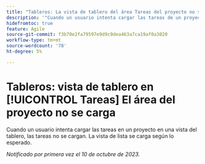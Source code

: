 ```yaml
---
title: "Tableros: La vista de tablero del área Tareas del proyecto no se carga"
description: '"Cuando un usuario intenta cargar las tareas de un proyecto en una vista de tablero, las tareas no se cargan. La vista de lista se carga según lo esperado".'
hidefromtoc: true
feature: Agile
source-git-commit: f3b70e2fa79597e9d9c9dea463a7ca19af0a3020
workflow-type: tm+mt
source-wordcount: '78'
ht-degree: 5%

---
```



# Tableros: vista de tablero en [!UICONTROL Tareas] El área del proyecto no se carga

Cuando un usuario intenta cargar las tareas en un proyecto en una vista del tablero, las tareas no se cargan. La vista de lista se carga según lo esperado.

_Notificado por primera vez el 10 de octubre de 2023._
